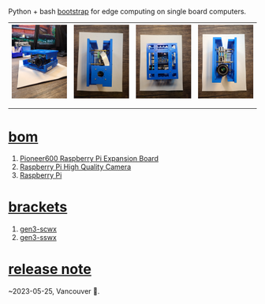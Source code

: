 Python + bash <a href="https://github.com/kamangir/blue-sbc">bootstrap</a> for edge computing on single board computers.

| [![image](../images/eye_hq-1.jpg)](https://github.com/kamangir/blue-bracket/blob/main/images/eye_hq-1.jpg) | [![image](../images/eye_hq-2.jpg)](https://github.com/kamangir/blue-bracket/blob/main/images/eye_hq-2.jpg) | [![image](../images/eye_hq-3.jpg)](https://github.com/kamangir/blue-bracket/blob/main/images/eye_hq-3.jpg) | [![image](../images/eye_hq-4.jpg)](https://github.com/kamangir/blue-bracket/blob/main/images/eye_hq-4.jpg) |
| --- | --- | --- | --- |

---

# [bom](../parts.md)

1. [Pioneer600 Raspberry Pi Expansion Board](../parts.md#pioneer600-raspberry-pi-expansion-board)
1. [Raspberry Pi High Quality Camera](../parts.md#raspberry-pi-high-quality-camera)
1. [Raspberry Pi](../parts.md#raspberry-pi)

# [brackets](../brackets)

1. [gen3-scwx](../brackets/gen3-scwx/gen3-scwx.stl)
1. [gen3-sswx](../brackets/gen3-sswx/gen3-sswx.stl)

# [release note](../releases.md)
~2023-05-25, Vancouver 🌈.
